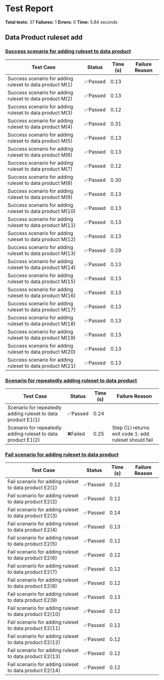 # Test Report

**Total tests:** 37
**Failures:** 1
**Errors:** 0
**Time:** 5.84 seconds

## Data Product ruleset add


### [Success scenario for adding ruleset to data product](https://github.com/BrobridgeOrg/gravity-cli-tests/tree/main/data_product_add_ruleset_test/data_product_add_ruleset_test.feature#L9)

| Test Case | Status | Time (s) | Failure Reason |
|-----------|--------|----------|----------------|
| Success scenario for adding ruleset to data product M(1)  | ✅Passed | 0.13 |  |
| Success scenario for adding ruleset to data product M(2)  | ✅Passed | 0.13 |  |
| Success scenario for adding ruleset to data product M(3)  | ✅Passed | 0.12 |  |
| Success scenario for adding ruleset to data product M(4)  | ✅Passed | 0.31 |  |
| Success scenario for adding ruleset to data product M(5)  | ✅Passed | 0.13 |  |
| Success scenario for adding ruleset to data product M(6)  | ✅Passed | 0.13 |  |
| Success scenario for adding ruleset to data product M(7)  | ✅Passed | 0.12 |  |
| Success scenario for adding ruleset to data product M(8)  | ✅Passed | 0.30 |  |
| Success scenario for adding ruleset to data product M(9)  | ✅Passed | 0.13 |  |
| Success scenario for adding ruleset to data product M(10)  | ✅Passed | 0.13 |  |
| Success scenario for adding ruleset to data product M(11)  | ✅Passed | 0.13 |  |
| Success scenario for adding ruleset to data product M(12)  | ✅Passed | 0.13 |  |
| Success scenario for adding ruleset to data product M(13)  | ✅Passed | 0.29 |  |
| Success scenario for adding ruleset to data product M(14)  | ✅Passed | 0.13 |  |
| Success scenario for adding ruleset to data product M(15)  | ✅Passed | 0.13 |  |
| Success scenario for adding ruleset to data product M(16)  | ✅Passed | 0.13 |  |
| Success scenario for adding ruleset to data product M(17)  | ✅Passed | 0.13 |  |
| Success scenario for adding ruleset to data product M(18)  | ✅Passed | 0.13 |  |
| Success scenario for adding ruleset to data product M(19)  | ✅Passed | 0.13 |  |
| Success scenario for adding ruleset to data product M(20)  | ✅Passed | 0.13 |  |
| Success scenario for adding ruleset to data product M(21)  | ✅Passed | 0.13 |  |

### [Scenario for repeatedly adding ruleset to data product](https://github.com/BrobridgeOrg/gravity-cli-tests/tree/main/data_product_add_ruleset_test/data_product_add_ruleset_test.feature#L42)

| Test Case | Status | Time (s) | Failure Reason |
|-----------|--------|----------|----------------|
| Scenario for repeatedly adding ruleset to data product E1(1)  | ✅Passed | 0.24 |  |
| Scenario for repeatedly adding ruleset to data product E1(2)  | ❌Failed | 0.25 | Step CLI returns exit code 1: add ruleset should fail |

### [Fail scenario for adding ruleset to data product](https://github.com/BrobridgeOrg/gravity-cli-tests/tree/main/data_product_add_ruleset_test/data_product_add_ruleset_test.feature#L58)

| Test Case | Status | Time (s) | Failure Reason |
|-----------|--------|----------|----------------|
| Fail scenario for adding ruleset to data product E2(1)  | ✅Passed | 0.12 |  |
| Fail scenario for adding ruleset to data product E2(2)  | ✅Passed | 0.12 |  |
| Fail scenario for adding ruleset to data product E2(3)  | ✅Passed | 0.14 |  |
| Fail scenario for adding ruleset to data product E2(4)  | ✅Passed | 0.13 |  |
| Fail scenario for adding ruleset to data product E2(5)  | ✅Passed | 0.12 |  |
| Fail scenario for adding ruleset to data product E2(6)  | ✅Passed | 0.12 |  |
| Fail scenario for adding ruleset to data product E2(7)  | ✅Passed | 0.12 |  |
| Fail scenario for adding ruleset to data product E2(8)  | ✅Passed | 0.12 |  |
| Fail scenario for adding ruleset to data product E2(9)  | ✅Passed | 0.13 |  |
| Fail scenario for adding ruleset to data product E2(10)  | ✅Passed | 0.12 |  |
| Fail scenario for adding ruleset to data product E2(11)  | ✅Passed | 0.12 |  |
| Fail scenario for adding ruleset to data product E2(12)  | ✅Passed | 0.12 |  |
| Fail scenario for adding ruleset to data product E2(13)  | ✅Passed | 0.12 |  |
| Fail scenario for adding ruleset to data product E2(14)  | ✅Passed | 0.12 |  |

